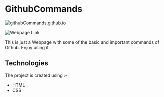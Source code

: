 # GithubCommands

![githubCommands.github.io](https://socialify.git.ci/Monk2902/githubCommands.github.io/image?description=1&descriptionEditable=https%3A%2F%2Fgithub.com%2FMonk2902%2FgithubCommands.github.io&font=Raleway&language=1&owner=1&pattern=Circuit%20Board&theme=Dark)

![Webpage Link](https://monk2902.github.io/githubCommands.github.io/)

This is just a Webpage with some of the basic and important commands of Github. 
Enjoy using it.

## Technologies
The project is created using :- 
* HTML
* CSS
